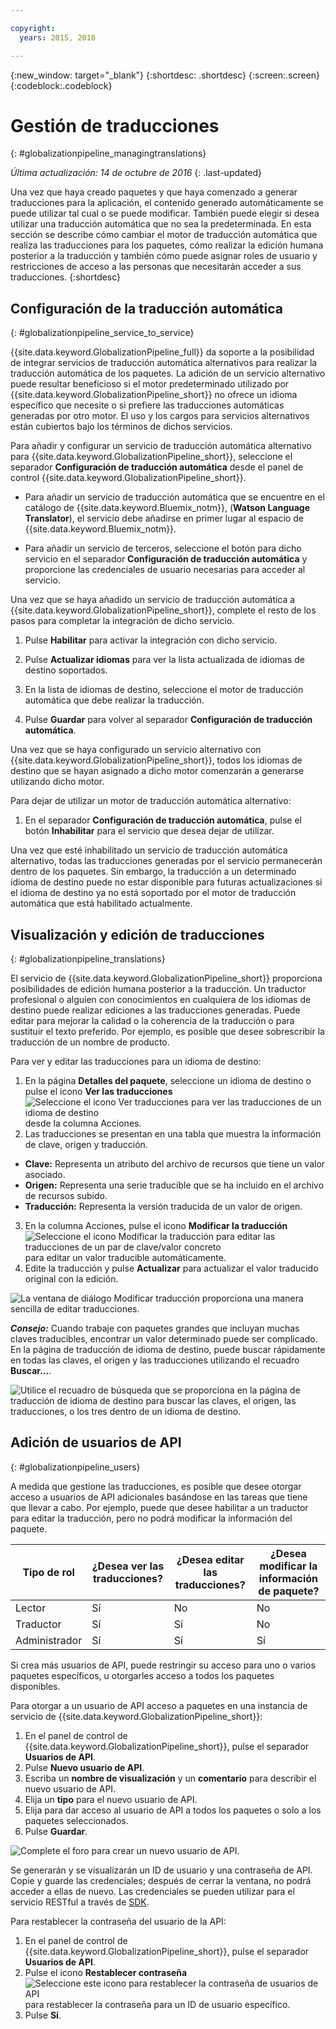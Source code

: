 ```yaml
---

copyright:
  years: 2015, 2016

---
```


{:new_window: target="_blank"}
{:shortdesc: .shortdesc}
{:screen:.screen}
{:codeblock:.codeblock}

# Gestión de traducciones
{: #globalizationpipeline_managingtranslations}

*Última actualización: 14 de octubre de 2016*
{: .last-updated}

Una vez que haya creado paquetes y que haya comenzado a generar traducciones para la aplicación, el contenido generado automáticamente se puede utilizar tal cual o se puede modificar. También puede elegir si desea utilizar una traducción automática que no sea la predeterminada. En esta sección se describe cómo cambiar el motor de traducción automática que realiza las traducciones para los paquetes, cómo realizar la edición humana posterior a la traducción y también cómo puede asignar roles de usuario y restricciones de acceso a las personas que necesitarán acceder a sus traducciones.
{:shortdesc}

## Configuración de la traducción automática
{: #globalizationpipeline_service_to_service}

{{site.data.keyword.GlobalizationPipeline_full}} da soporte a la posibilidad de integrar servicios de traducción automática alternativos para realizar la traducción automática de los paquetes. La adición de un servicio alternativo puede resultar beneficioso si el motor predeterminado utilizado por {{site.data.keyword.GlobalizationPipeline_short}} no ofrece un idioma específico que necesite o si prefiere las traducciones automáticas generadas por otro motor. El uso y los cargos para servicios alternativos están cubiertos bajo los términos de dichos servicios.

Para añadir y configurar un servicio de traducción automática alternativo para {{site.data.keyword.GlobalizationPipeline_short}}, seleccione el separador **Configuración de traducción automática** desde el panel de control {{site.data.keyword.GlobalizationPipeline_short}}.

* Para añadir un servicio de traducción automática que se encuentre en el catálogo de {{site.data.keyword.Bluemix_notm}}, (**Watson Language Translator**), el servicio debe añadirse en primer lugar al espacio de {{site.data.keyword.Bluemix_notm}}.

* Para añadir un servicio de terceros, seleccione el botón para dicho servicio en el separador **Configuración de traducción automática** y proporcione las credenciales de usuario necesarias para acceder al servicio.

Una vez que se haya añadido un servicio de traducción automática a {{site.data.keyword.GlobalizationPipeline_short}}, complete el resto de los pasos para completar la integración de dicho servicio.

1. Pulse **Habilitar** para activar la integración con dicho servicio.

2. Pulse **Actualizar idiomas** para ver la lista actualizada de idiomas de destino soportados.

3. En la lista de idiomas de destino, seleccione el motor de traducción automática que debe realizar la traducción.

4. Pulse **Guardar** para volver al separador **Configuración de traducción automática**.

Una vez que se haya configurado un servicio alternativo con {{site.data.keyword.GlobalizationPipeline_short}}, todos los idiomas de destino que se hayan asignado a dicho motor comenzarán a generarse utilizando dicho motor. 

Para dejar de utilizar un motor de traducción automática alternativo:

1. En el separador **Configuración de traducción automática**, pulse el botón **Inhabilitar** para el servicio que desea dejar de utilizar.

Una vez que esté inhabilitado un servicio de traducción automática alternativo, todas las traducciones generadas por el servicio permanecerán dentro de los paquetes. Sin embargo, la traducción a un determinado idioma de destino puede no estar disponible para futuras actualizaciones si el idioma de destino ya no está soportado por el motor de traducción automática que está habilitado actualmente.

<!-- Review comment: When you disable an engine, do you need to go back and reconfigure the languages?? Does it go back to the default engine? What happens? -->

## Visualización y edición de traducciones
{: #globalizationpipeline_translations}

El servicio de {{site.data.keyword.GlobalizationPipeline_short}} proporciona posibilidades de edición humana posterior a la traducción. Un traductor profesional o alguien con conocimientos en cualquiera de los idiomas de destino puede realizar ediciones a las traducciones generadas. Puede editar para mejorar la calidad o la coherencia de la traducción o para sustituir el texto preferido. Por ejemplo, es posible que desee sobrescribir la traducción de un nombre de producto.

Para ver y editar las traducciones para un idioma de destino:

1. En la página **Detalles del paquete**, seleccione un idioma de destino o pulse el icono **Ver las traducciones** ![Seleccione el icono Ver traducciones para ver las traducciones de un idioma de destino](images/viewProjectDetailIcon.png) desde la columna Acciones.
2. Las traducciones se presentan en una tabla que muestra la información de clave, origen y traducción.
 * **Clave:** Representa un atributo del archivo de recursos que tiene un valor asociado.
 * **Origen:** Representa una serie traducible que se ha incluido en el archivo de recursos subido.
 * **Traducción:** Representa la versión traducida de un valor de origen.
3. En la columna Acciones, pulse el icono **Modificar la traducción** ![Seleccione el icono Modificar la traducción para editar las traducciones de un par de clave/valor concreto](images/editIcon.png) para editar un valor traducible automáticamente.
4. Edite la traducción y pulse **Actualizar** para actualizar el valor traducido original con la edición.

![La ventana de diálogo Modificar traducción proporciona una manera sencilla de editar traducciones.](images/editTranslation.png) 

***Consejo:*** Cuando trabaje con paquetes grandes que incluyan muchas claves traducibles, encontrar un valor determinado puede ser complicado. En la página de traducción de idioma de destino, puede buscar rápidamente en todas las claves, el origen y las traducciones utilizando el recuadro **Buscar...**.

![Utilice el recuadro de búsqueda que se proporciona en la página de traducción de idioma de destino para buscar las claves, el origen, las traducciones, o los tres dentro de un idioma de destino.](images/search.png) 


## Adición de usuarios de API
{: #globalizationpipeline_users}

A medida que gestione las traducciones, es posible que desee otorgar acceso a usuarios de API adicionales basándose en las tareas que tiene que llevar a cabo. Por ejemplo, puede que desee habilitar a un traductor para editar la traducción, pero no podrá modificar la información del paquete.

| Tipo de rol | ¿Desea ver las traducciones? | ¿Desea editar las traducciones? | ¿Desea modificar la información de paquete? |
|-----------|--------------------|--------------------|----------------------------|
| Lector | Sí | No | No |
| Traductor | Sí | Sí | No |
| Administrador | Sí | Sí | Sí |

Si crea más usuarios de API, puede restringir su acceso para uno o varios paquetes específicos, u otorgarles acceso a todos los paquetes disponibles.

Para otorgar a un usuario de API acceso a paquetes en una instancia de servicio de {{site.data.keyword.GlobalizationPipeline_short}}:

1. En el panel de control de {{site.data.keyword.GlobalizationPipeline_short}}, pulse el separador **Usuarios de API**.
2. Pulse **Nuevo usuario de API**.
3. Escriba un **nombre de visualización** y un **comentario** para describir el nuevo usuario de API.
4. Elija un **tipo** para el nuevo usuario de API.
5. Elija para dar acceso al usuario de API a todos los paquetes o solo a los paquetes seleccionados.
6. Pulse **Guardar**.

![Complete el foro para crear un nuevo usuario de API.](images/newUser.png)

Se generarán y se visualizarán un ID de usuario y una contraseña de API. Copie y guarde las credenciales; después de cerrar la ventana, no podrá acceder a ellas de nuevo. Las credenciales se pueden utilizar para el servicio RESTful a través de [SDK](https://github.com/IBM-Bluemix/gp-common). 

Para restablecer la contraseña del usuario de la API:

1. En el panel de control de {{site.data.keyword.GlobalizationPipeline_short}}, pulse el separador **Usuarios de API**.
2. Pulse el icono **Restablecer contraseña** ![Seleccione este icono para restablecer la contraseña de usuarios de API](images/resetPW.png) para restablecer la contraseña para un ID de usuario específico. 
3. Pulse **Sí**. 
